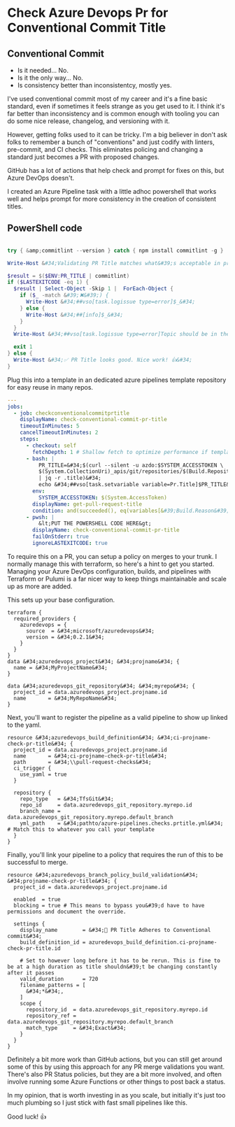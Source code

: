 # Check Azure Devops Pr for Conventional Commit Title


## Conventional Commit

- Is it needed... No.
- Is it the only way... No.
- Is consistency better than inconsistentcy, mostly yes.

I&#39;ve used conventional commit most of my career and it&#39;s a fine basic standard, even if sometimes it feels strange as you get used to it.
I think it&#39;s far better than inconsistency and is common enough with tooling you can do some nice release, changelog, and versioning with it.

However, getting folks used to it can be tricky.
I&#39;m a big believer in don&#39;t ask folks to remember a bunch of &#34;conventions&#34; and just codify with linters, pre-commit, and CI checks.
This eliminates policing and changing a standard just becomes a PR with proposed changes.

GitHub has a lot of actions that help check and prompt for fixes on this, but Azure DevOps doesn&#39;t.

I created an Azure Pipeline task with a little adhoc powershell that works well and helps prompt for more consistency in the creation of consistent titles.

## PowerShell code

```powershell

try { &amp;commitlint --version } catch { npm install commitlint -g }

Write-Host &#34;Validating PR Title matches what&#39;s acceptable in project (should have a .commitlintrc.yml in your project to use this)...&#34;

$result = $($ENV:PR_TITLE | commitlint)
if ($LASTEXITCODE -eq 1) {
  $result | Select-Object -Skip 1 |  ForEach-Object {
    if ($_ -match &#39;✖&#39;) {
      Write-Host &#34;##vso[task.logissue type=error]$_&#34;
    } else {
      Write-Host &#34;##[info]$_&#34;
    }
  }
  Write-Host &#34;##vso[task.logissue type=error]Topic should be in the form of &#39;type(scope): lower case title &lt; 120 characters&#39; (please note colon after scope has no spaces)&#34;

  exit 1
} else {
  Write-Host &#34;✅ PR Title looks good. Nice work! 👍&#34;
}
```

Plug this into a template in an dedicated azure pipelines template repository for easy reuse in many repos.

```yaml
---
jobs:
  - job: checkconventionalcommitprtitle
    displayName: check-conventional-commit-pr-title
    timeoutInMinutes: 5
    cancelTimeoutInMinutes: 2
    steps:
      - checkout: self
        fetchDepth: 1 # Shallow fetch to optimize performance if template repo gets larger
      - bash: |
          PR_TITLE=&#34;$(curl --silent -u azdo:$SYSTEM_ACCESSTOKEN \
          $(System.CollectionUri)_apis/git/repositories/$(Build.Repository.ID)/pullRequests/$(System.PullRequest.PullRequestId)?api-version=5.1 \
          | jq -r .title)&#34;
          echo &#34;##vso[task.setvariable variable=Pr.Title]$PR_TITLE&#34;
        env:
          SYSTEM_ACCESSTOKEN: $(System.AccessToken)
        displayName: get-pull-request-title
        condition: and(succeeded(), eq(variables[&#39;Build.Reason&#39;], &#39;PullRequest&#39;))
      - pwsh: |
          &lt;PUT THE POWERSHELL CODE HERE&gt;
        displayName: check-conventional-commit-pr-title
        failOnStderr: true
        ignoreLASTEXITCODE: true
```

To require this on a PR, you can setup a policy on merges to your trunk.
I normally manage this with terraform, so here&#39;s a hint to get you started.
Managing your Azure DevOps configuration, builds, and pipelines with Terraform or Pulumi is a far nicer way to keep things maintainable and scale up as more are added.

This sets up your base configuration.

```hcl
terraform {
  required_providers {
    azuredevops = {
      source  = &#34;microsoft/azuredevops&#34;
      version = &#34;0.2.1&#34;
    }
  }
}
data &#34;azuredevops_project&#34; &#34;projname&#34; {
  name = &#34;MyProjectName&#34;
}

data &#34;azuredevops_git_repository&#34; &#34;myrepo&#34; {
  project_id = data.azuredevops_project.projname.id
  name       = &#34;MyRepoName&#34;
}
```

Next, you&#39;ll want to register the pipeline as a valid pipeline to show up linked to the yaml.

```hcl
resource &#34;azuredevops_build_definition&#34; &#34;ci-projname-check-pr-title&#34; {
  project_id = data.azuredevops_project.projname.id
  name       = &#34;ci-projname-check-pr-title&#34;
  path       = &#34;\\pull-request-checks&#34;
  ci_trigger {
    use_yaml = true
  }

  repository {
    repo_type   = &#34;TfsGit&#34;
    repo_id     = data.azuredevops_git_repository.myrepo.id
    branch_name = data.azuredevops_git_repository.myrepo.default_branch
    yml_path    = &#34;pathto/azure-pipelines.checks.prtitle.yml&#34; # Match this to whatever you call your template
  }
}
```

Finally, you&#39;ll link your pipeline to a policy that requires the run of this to be successful to merge.

```hcl
resource &#34;azuredevops_branch_policy_build_validation&#34; &#34;projname-check-pr-title&#34; {
  project_id = data.azuredevops_project.projname.id

  enabled  = true
  blocking = true # This means to bypass you&#39;d have to have permissions and document the override.

  settings {
    display_name        = &#34;🧪 PR Title Adheres to Conventional commit&#34;
    build_definition_id = azuredevops_build_definition.ci-projname-check-pr-title.id

    # Set to however long before it has to be rerun. This is fine to be at a high duration as title shouldn&#39;t be changing constantly after it passes
    valid_duration      = 720
    filename_patterns = [
      &#34;*&#34;,
    ]
    scope {
      repository_id  = data.azuredevops_git_repository.myrepo.id
      repository_ref = data.azuredevops_git_repository.myrepo.default_branch
      match_type     = &#34;Exact&#34;
    }
  }
}
```

Definitely a bit more work than GitHub actions, but you can still get around some of this by using this approach for any PR merge validations you want.
There&#39;s also PR Status policies, but they are a bit more involved, and often involve running some Azure Functions or other things to post back a status.

In my opinion, that is worth investing in as you scale, but initially it&#39;s just too much plumbing so I just stick with fast small pipelines like this.

Good luck! 👍

